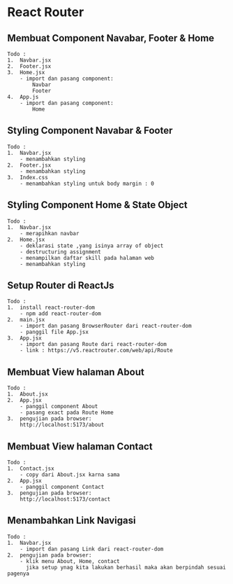 # React Router

## Membuat Component Navabar, Footer & Home

    Todo :
    1.  Navbar.jsx
    2.  Footer.jsx
    3.  Home.jsx
        - import dan pasang component:
            Navbar
            Footer
    4.  App.js
        - import dan pasang component:
            Home

## Styling Component Navabar & Footer

    Todo :
    1.  Navbar.jsx
        - menambahkan styling
    2.  Footer.jsx
        - menambahkan styling
    3.  Index.css
        - menambahkan styling untuk body margin : 0

## Styling Component Home & State Object

    Todo :
    1.  Navbar.jsx
        - merapihkan navbar
    2.  Home.jsx
        - deklarasi state ,yang isinya array of object
        - destructuring assignment
        - menampilkan daftar skill pada halaman web
        - menambahkan styling

## Setup Router di ReactJs

    Todo :
    1.  install react-router-dom
        - npm add react-router-dom
    2.  main.jsx
        - import dan pasang BrowserRouter dari react-router-dom
        - panggil file App.jsx
    3.  App.jsx
        - import dan pasang Route dari react-router-dom
        - link : https://v5.reactrouter.com/web/api/Route

## Membuat View halaman About

    Todo :
    1.  About.jsx
    2.  App.jsx
        - panggil component About
        - pasang exact pada Route Home
    3.  pengujian pada browser:
        http://localhost:5173/about

## Membuat View halaman Contact

    Todo :
    1.  Contact.jsx
        - copy dari About.jsx karna sama
    2.  App.jsx
        - panggil component Contact
    3.  pengujian pada browser:
        http://localhost:5173/contact

## Menambahkan Link Navigasi

    Todo :
    1.  Navbar.jsx
        - import dan pasang Link dari react-router-dom
    2.  pengujian pada browser:
        - klik menu About, Home, contact
          jika setup ynag kita lakukan berhasil maka akan berpindah sesuai pagenya
